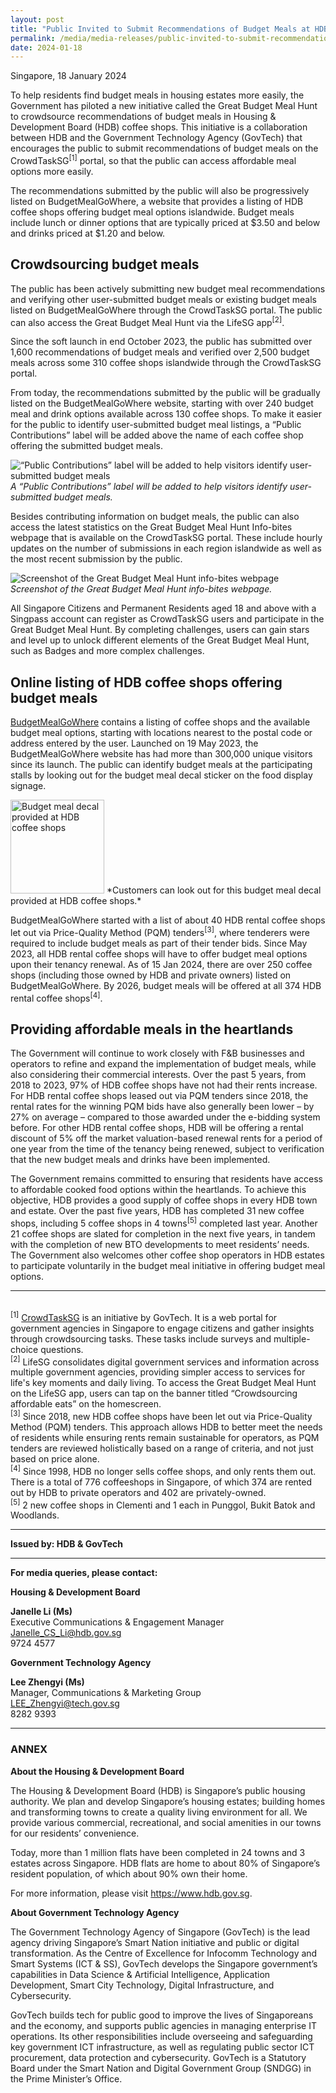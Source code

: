 ```yaml
---
layout: post
title: "Public Invited to Submit Recommendations of Budget Meals at HDB Coffee Shops Islandwide" 
permalink: /media/media-releases/public-invited-to-submit-recommendations-of-budget-meals
date: 2024-01-18
---
```


Singapore, 18 January 2024

To help residents find budget meals in housing estates more easily, the Government has piloted a new initiative called the Great Budget Meal Hunt to crowdsource recommendations of budget meals in Housing & Development Board (HDB) coffee shops. This initiative is a collaboration between HDB and the Government Technology Agency (GovTech) that encourages the public to submit recommendations of budget meals on the CrowdTaskSG<sup>[1]</sup> portal, so that the public can access affordable meal options more easily.

The recommendations submitted by the public will also be progressively listed on BudgetMealGoWhere, a website that provides a listing of HDB coffee shops offering budget meal options islandwide. Budget meals include lunch or dinner options that are typically priced at $3.50 and below and drinks priced at $1.20 and below.

## **Crowdsourcing budget meals**

The public has been actively submitting new budget meal recommendations and verifying other user-submitted budget meals or existing budget meals listed on BudgetMealGoWhere through the CrowdTaskSG portal. The public can also access the Great Budget Meal Hunt via the LifeSG app<sup>[2]</sup>.

Since the soft launch in end October 2023, the public has submitted over 1,600 recommendations of budget meals and verified over 2,500 budget meals across some 310 coffee shops islandwide through the CrowdTaskSG portal. 

From today, the recommendations submitted by the public will be gradually listed on the BudgetMealGoWhere website, starting with over 240 budget meal and drink options available across 130 coffee shops. To make it easier for the public to identify user-submitted budget meal listings, a “Public Contributions” label will be added above the name of each coffee shop offering the submitted budget meals.

![“Public Contributions” label will be added to help visitors identify user-submitted budget meals](images/media-release/GBMH-1.png)
*A “Public Contributions” label will be added to help visitors identify user-submitted budget meals.*

Besides contributing information on budget meals, the public can also access the latest statistics on the Great Budget Meal Hunt Info-bites webpage that is available on the CrowdTaskSG portal. These include hourly updates on the number of submissions in each region islandwide as well as the most recent submission by the public. 

![Screenshot of the Great Budget Meal Hunt info-bites webpage](images/media-release/GBMH-2.png)
*Screenshot of the Great Budget Meal Hunt info-bites webpage.*

All Singapore Citizens and Permanent Residents aged 18 and above with a Singpass account can register as CrowdTaskSG users and participate in the Great Budget Meal Hunt. By completing challenges, users can gain stars and level up to unlock different elements of the Great Budget Meal Hunt, such as Badges and more complex challenges.

## **Online listing of HDB coffee shops offering budget meals**

[BudgetMealGoWhere](https://www.go.gov.sg/budgetmeal) contains a listing of coffee shops and the available budget meal options, starting with locations nearest to the postal code or address entered by the user. Launched on 19 May 2023, the BudgetMealGoWhere website has had more than 300,000 unique visitors since its launch. The public can identify budget meals at the participating stalls by looking out for the budget meal decal sticker on the food display signage. 

<img src="images/media-release/budget-meal-decal.png" width="150" height="150" alt="Budget meal decal provided at HDB coffee shops">
*Customers can look out for this budget meal decal provided at HDB coffee shops.*

BudgetMealGoWhere started with a list of about 40 HDB rental coffee shops let out via Price-Quality Method (PQM) tenders<sup>[3]</sup>, where tenderers were required to include budget meals as part of their tender bids. Since May 2023, all HDB rental coffee shops will have to offer budget meal options upon their tenancy renewal. As of 15 Jan 2024, there are over 250 coffee shops (including those owned by HDB and private owners) listed on BudgetMealGoWhere. By 2026, budget meals will be offered at all 374 HDB rental coffee shops<sup>[4]</sup>.

## **Providing affordable meals in the heartlands**

The Government will continue to work closely with F&B businesses and operators to refine and expand the implementation of budget meals, while also considering their commercial interests. Over the past 5 years, from 2018 to 2023, 97% of HDB coffee shops have not had their rents increase. For HDB rental coffee shops leased out via PQM tenders since 2018, the rental rates for the winning PQM bids have also generally been lower – by 27% on average – compared to those awarded under the e-bidding system before. For other HDB rental coffee shops, HDB will be offering a rental discount of 5% off the market valuation-based renewal rents for a period of one year from the time of the tenancy being renewed, subject to verification that the new budget meals and drinks have been implemented. 

The Government remains committed to ensuring that residents have access to affordable cooked food options within the heartlands. To achieve this objective, HDB provides a good supply of coffee shops in every HDB town and estate. Over the past five years, HDB has completed 31 new coffee shops, including 5 coffee shops in 4 towns<sup>[5]</sup> completed last year. Another 21 coffee shops are slated for completion in the next five years, in tandem with the completion of new BTO developments to meet residents’ needs.  The Government also welcomes other coffee shop operators in HDB estates to participate voluntarily in the budget meal initiative in offering budget meal options.

---

<br><sup>[1]</sup> [CrowdTaskSG](www.crowdtask.gov.sg) is an initiative by GovTech. It is a web portal for government agencies in Singapore to engage citizens and gather insights through crowdsourcing tasks. These tasks include surveys and multiple-choice questions.
<br><sup>[2]</sup> LifeSG consolidates digital government services and information across multiple government agencies, providing simpler access to services for life's key moments and daily living. To access the Great Budget Meal Hunt on the LifeSG app, users can tap on the banner titled “Crowdsourcing affordable eats” on the homescreen.
<br><sup>[3]</sup> Since 2018, new HDB coffee shops have been let out via Price-Quality Method (PQM) tenders. This approach allows HDB to better meet the needs of residents while ensuring rents remain sustainable for operators, as PQM tenders are reviewed holistically based on a range of criteria, and not just based on price alone.
<br><sup>[4]</sup> Since 1998, HDB no longer sells coffee shops, and only rents them out. There is a total of 776 coffeeshops in Singapore, of which 374 are rented out by HDB to private operators and 402 are privately-owned.
<br><sup>[5]</sup> 2 new coffee shops in Clementi and 1 each in Punggol, Bukit Batok and Woodlands.

---

**Issued by: HDB & GovTech**

---

**For media queries, please contact:**

**Housing & Development Board**

**Janelle Li (Ms)**
<br>Executive Communications & Engagement Manager
<br>Janelle_CS_Li@hdb.gov.sg
<br>9724 4577

**Government Technology Agency**

**Lee Zhengyi (Ms)**
<br>Manager, Communications & Marketing Group
<br>LEE_Zhengyi@tech.gov.sg 
<br>8282 9393 

---

### **ANNEX**


**About the Housing & Development Board**

The Housing & Development Board (HDB) is Singapore’s public housing authority. We plan and develop Singapore’s housing estates; building homes and transforming towns to create a quality living environment for all. We provide various commercial, recreational, and social amenities in our towns for our residents’ convenience. 

Today, more than 1 million flats have been completed in 24 towns and 3 estates across Singapore. HDB flats are home to about 80% of Singapore’s resident population, of which about 90% own their home. 

For more information, please visit https://www.hdb.gov.sg.

**About Government Technology Agency**

The Government Technology Agency of Singapore (GovTech) is the lead agency driving Singapore’s Smart Nation initiative and public or digital transformation. As the Centre of Excellence for Infocomm Technology and Smart Systems (ICT & SS), GovTech develops the Singapore government’s capabilities in Data Science & Artificial Intelligence, Application Development, Smart City Technology, Digital Infrastructure, and Cybersecurity.

GovTech builds tech for public good to improve the lives of Singaporeans and the economy, and supports public agencies in managing enterprise IT operations. Its other responsibilities include overseeing and safeguarding key government ICT infrastructure, as well as regulating public sector ICT procurement, data protection and cybersecurity. GovTech is a Statutory Board under the Smart Nation and Digital Government Group (SNDGG) in the Prime Minister’s Office.
